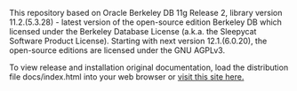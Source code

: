This repository based on Oracle Berkeley DB 11g Release 2, library version 11.2.(5.3.28) - latest version of the open-source edition Berkeley DB which licensed under the Berkeley Database License (a.k.a. the Sleepycat Software Product License). Starting with next version 12.1.(6.0.20), the open-source editions are licensed under the GNU AGPLv3.

To view release and installation original documentation, load the distribution file docs/index.html into your web browser or [visit this site here.](https://positeral.github.io/libdb5)
